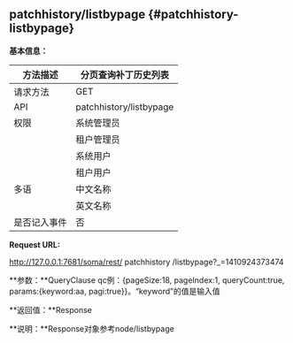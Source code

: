 ## patchhistory/listbypage {#patchhistory-listbypage}

**基本信息：**

| 方法描述 | 分页查询补丁历史列表 |
| --- | --- |
| 请求方法 | GET |
| API | patchhistory/listbypage |
| 权限 | 系统管理员 | 是 |
|  | 租户管理员 | 是 |
|  | 系统用户 | 是 |
|  | 租户用户 | 是 |
| 多语 | 中文名称 | 分页查询补丁历史列表 |
|  | 英文名称 | **Query history patchs by page** |
| 是否记入事件 | 否 |

**Request URL:**

http://127.0.0.1:7681/soma/rest/ patchhistory /listbypage?_=1410924373474

**参数：**QueryClause qc例：{pageSize:18, pageIndex:1, queryCount:true, params:{keyword:aa, pagi:true}}。“keyword”的值是输入值

**返回值：**Response

**说明：**Response对象参考node/listbypage